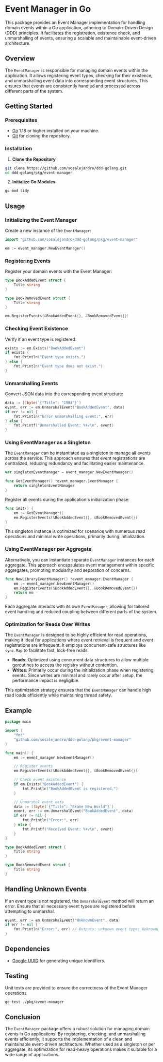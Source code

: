# Event Manager in Go

This package provides an Event Manager implementation for handling domain events within a Go application, adhering to Domain-Driven Design (DDD) principles. It facilitates the registration, existence check, and unmarshalling of events, ensuring a scalable and maintainable event-driven architecture.

## Overview

The `EventManager` is responsible for managing domain events within the application. It allows registering event types, checking for their existence, and unmarshalling event data into corresponding event structures. This ensures that events are consistently handled and processed across different parts of the system.

## Getting Started

### Prerequisites

- [Go](https://golang.org/) 1.18 or higher installed on your machine.
- [Git](https://git-scm.com/) for cloning the repository.

### Installation

1. **Clone the Repository**
```bash
git clone https://github.com/sosalejandro/ddd-golang.git
cd ddd-golang/pkg/event-manager
```

2. **Initialize Go Modules**
```bash
go mod tidy
```

## Usage

### Initializing the Event Manager

Create a new instance of the `EventManager`:

```go
import "github.com/sosalejandro/ddd-golang/pkg/event-manager"

em := event_manager.NewEventManager()
```

### Registering Events

Register your domain events with the Event Manager:

```go
type BookAddedEvent struct {
    Title string
}

type BookRemovedEvent struct {
    Title string
}

em.RegisterEvents(&BookAddedEvent{}, &BookRemovedEvent{})
```

### Checking Event Existence

Verify if an event type is registered:

```go
exists := em.Exists("BookAddedEvent")
if exists {
    fmt.Println("Event type exists.")
} else {
    fmt.Println("Event type does not exist.")
}
```

### Unmarshalling Events

Convert JSON data into the corresponding event structure:

```go
data := []byte(`{"Title": "1984"}`)
event, err := em.UnmarshalEvent("BookAddedEvent", data)
if err != nil {
    fmt.Println("Error unmarshalling event:", err)
} else {
    fmt.Printf("Unmarshalled Event: %+v\n", event)
}
```

### Using EventManager as a Singleton

The `EventManager` can be instantiated as a singleton to manage all events across the service. This approach ensures that event registrations are centralized, reducing redundancy and facilitating easier maintenance.

```go
var singletonEventManager = event_manager.NewEventManager()

func GetEventManager() *event_manager.EventManager {
    return singletonEventManager
}
```

Register all events during the application's initialization phase:

```go
func init() {
    em := GetEventManager()
    em.RegisterEvents(&BookAddedEvent{}, &BookRemovedEvent{})
}
```

This singleton instance is optimized for scenarios with numerous read operations and minimal write operations, primarily during initialization.

### Using EventManager per Aggregate

Alternatively, you can instantiate separate `EventManager` instances for each aggregate. This approach encapsulates event management within specific aggregates, promoting modularity and separation of concerns.

```go
func NewLibraryEventManager() *event_manager.EventManager {
    em := event_manager.NewEventManager()
    em.RegisterEvents(&BookAddedEvent{}, &BookRemovedEvent{})
    return em
}
```

Each aggregate interacts with its own `EventManager`, allowing for tailored event handling and reduced coupling between different parts of the system.

### Optimization for Reads Over Writes

The `EventManager` is designed to be highly efficient for read operations, making it ideal for applications where event retrieval is frequent and event registrations are infrequent. It employs concurrent-safe structures like `sync.Map` to facilitate fast, lock-free reads. 

- **Reads:** Optimized using concurrent data structures to allow multiple goroutines to access the registry without contention.
- **Writes:** Primarily occur during the initialization phase when registering events. Since writes are minimal and rarely occur after setup, the performance impact is negligible.

This optimization strategy ensures that the `EventManager` can handle high read loads efficiently while maintaining thread safety.

## Example

```go
package main

import (
    "fmt"
    "github.com/sosalejandro/ddd-golang/pkg/event-manager"
)

func main() {
    em := event_manager.NewEventManager()

    // Register events
    em.RegisterEvents(&BookAddedEvent{}, &BookRemovedEvent{})

    // Check event existence
    if em.Exists("BookAddedEvent") {
        fmt.Println("BookAddedEvent is registered.")
    }

    // Unmarshal event data
    data := []byte(`{"Title": "Brave New World"}`)
    event, err := em.UnmarshalEvent("BookAddedEvent", data)
    if err != nil {
        fmt.Println("Error:", err)
    } else {
        fmt.Printf("Received Event: %+v\n", event)
    }
}

type BookAddedEvent struct {
    Title string
}

type BookRemovedEvent struct {
    Title string
}
```

## Handling Unknown Events

If an event type is not registered, the `UnmarshalEvent` method will return an error. Ensure that all necessary event types are registered before attempting to unmarshal.

```go
event, err := em.UnmarshalEvent("UnknownEvent", data)
if err != nil {
    fmt.Println("Error:", err) // Outputs: unknown event type: UnknownEvent
}
```

## Dependencies

- [Google UUID](https://github.com/google/uuid) for generating unique identifiers.

## Testing

Unit tests are provided to ensure the correctness of the Event Manager operations.

```bash
go test ./pkg/event-manager
```

## Conclusion

The `EventManager` package offers a robust solution for managing domain events in Go applications. By registering, checking, and unmarshalling events efficiently, it supports the implementation of a clean and maintainable event-driven architecture. Whether used as a singleton or per aggregate, its optimization for read-heavy operations makes it suitable for a wide range of applications.